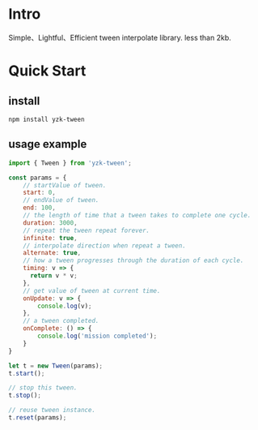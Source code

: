 # Intro
Simple、Lightful、Efficient tween interpolate library. less than 2kb.


# Quick Start

## install
```shell
npm install yzk-tween
```

## usage example
```javascript
import { Tween } from 'yzk-tween';

const params = {
    // startValue of tween.
    start: 0,
    // endValue of tween.
    end: 100,
    // the length of time that a tween takes to complete one cycle.
    duration: 3000,
    // repeat the tween repeat forever.
    infinite: true,
    // interpolate direction when repeat a tween.
    alternate: true,
    // how a tween progresses through the duration of each cycle.
    timing: v => {
      return v * v;
    },
    // get value of tween at current time.
    onUpdate: v => {
        console.log(v);
    },
    // a tween completed.
    onComplete: () => {
        console.log('mission completed');
    }
}

let t = new Tween(params);
t.start();

// stop this tween.
t.stop();

// reuse tween instance.
t.reset(params);
```


